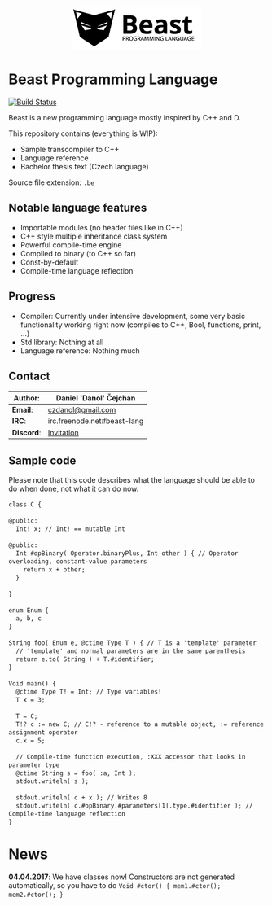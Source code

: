 
<p align="center">
	<img src="./doc/logo_256w.png">
</p>

# Beast Programming Language

[![Build Status](https://travis-ci.org/beast-lang/compiler.svg?branch=master)](https://travis-ci.org/beast-lang/compiler)

Beast is a new programming language mostly inspired by C++ and D.

This repository contains (everything is WIP):

* Sample transcompiler to C++
* Language reference
* Bachelor thesis text (Czech language)

Source file extension: `.be`

## Notable language features

* Importable modules (no header files like in C++)
* C++ style multiple inheritance class system
* Powerful compile-time engine
* Compiled to binary (to C++ so far)
* Const-by-default
* Compile-time language reflection

## Progress

* Compiler: Currently under intensive development, some very basic functionality working right now (compiles to C++, Bool, functions, print, ...)
* Std library: Nothing at all
* Language reference: Nothing much

## Contact

| **Author**: | Daniel 'Danol' Čejchan |
| --- | --- |
| **Email**: | czdanol@gmail.com |
| **IRC**: | irc.freenode.net#beast-lang |
| **Discord**: | [Invitation](https://discord.gg/FMCQQdT) |

## Sample code

Please note that this code describes what the language should be able to do when done, not what it can do now.

```beast
class C {

@public:
  Int! x; // Int! == mutable Int

@public:
  Int #opBinary( Operator.binaryPlus, Int other ) { // Operator overloading, constant-value parameters
    return x + other;
  }

}

enum Enum {
  a, b, c
}

String foo( Enum e, @ctime Type T ) { // T is a 'template' parameter
  // 'template' and normal parameters are in the same parenthesis
  return e.to( String ) + T.#identifier; 
}

Void main() {
  @ctime Type T! = Int; // Type variables!
  T x = 3;

  T = C;
  T!? c := new C; // C!? - reference to a mutable object, := reference assignment operator
  c.x = 5;

  // Compile-time function execution, :XXX accessor that looks in parameter type
  @ctime String s = foo( :a, Int );
  stdout.writeln( s );

  stdout.writeln( c + x ); // Writes 8
  stdout.writeln( c.#opBinary.#parameters[1].type.#identifier ); // Compile-time language reflection
}
```

# News
__04.04.2017__: We have classes now! Constructors are not generated automatically, so you have to do ```Void #ctor() { mem1.#ctor(); mem2.#ctor(); }```
